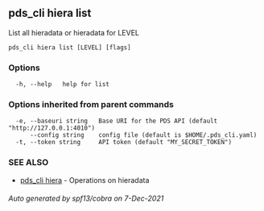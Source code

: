 ## pds_cli hiera list

List all hieradata or hieradata for LEVEL

```
pds_cli hiera list [LEVEL] [flags]
```

### Options

```
  -h, --help   help for list
```

### Options inherited from parent commands

```
  -e, --baseuri string   Base URI for the PDS API (default "http://127.0.0.1:4010")
      --config string    config file (default is $HOME/.pds_cli.yaml)
  -t, --token string     API token (default "MY_SECRET_TOKEN")
```

### SEE ALSO

* [pds_cli hiera](pds_cli_hiera.md)	 - Operations on hieradata

###### Auto generated by spf13/cobra on 7-Dec-2021
